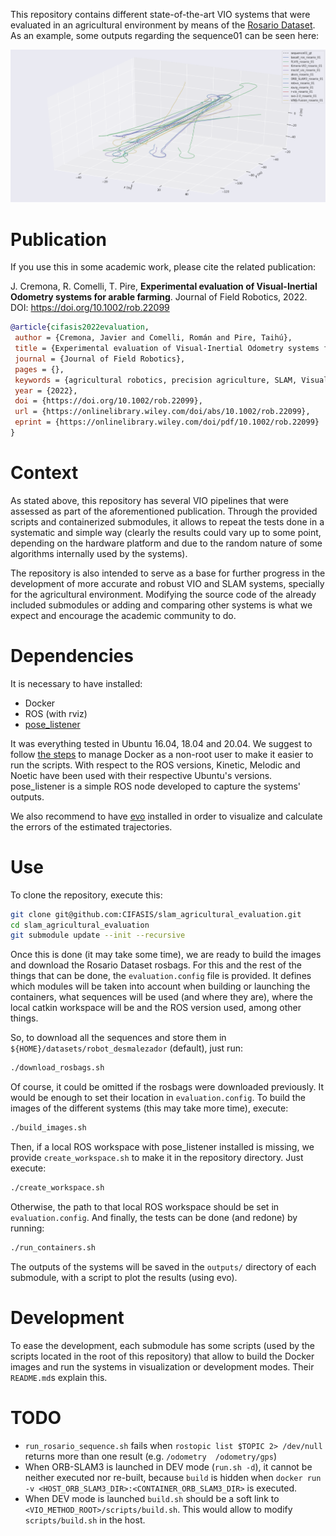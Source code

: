 This repository contains different state-of-the-art VIO systems that were evaluated in an agricultural environment by means of the [Rosario Dataset](https://www.cifasis-conicet.gov.ar/robot). As an example, some outputs regarding the sequence01 can be seen here:

![trajectories_sequence_01.png](support_files/media/trajectories_sequence_01.png)

# Publication

If you use this in some academic work, please cite the related publication:

J. Cremona, R. Comelli, T. Pire, **Experimental evaluation of Visual-Inertial Odometry systems for arable farming**. Journal of Field Robotics, 2022. DOI: https://doi.org/10.1002/rob.22099
 
```bibtex
@article{cifasis2022evaluation,
 author = {Cremona, Javier and Comelli, Román and Pire, Taihú},
 title = {Experimental evaluation of Visual-Inertial Odometry systems for arable farming},
 journal = {Journal of Field Robotics},
 pages = {},
 keywords = {agricultural robotics, precision agriculture, SLAM, Visual-Inertial Odometry},
 year = {2022},
 doi = {https://doi.org/10.1002/rob.22099},
 url = {https://onlinelibrary.wiley.com/doi/abs/10.1002/rob.22099},
 eprint = {https://onlinelibrary.wiley.com/doi/pdf/10.1002/rob.22099}
}
```

# Context

As stated above, this repository has several VIO pipelines that were assessed as part of the aforementioned publication. Through the provided scripts and containerized submodules, it allows to repeat the tests done in a systematic and simple way (clearly the results could vary up to some point, depending on the hardware platform and due to the random nature of some algorithms internally used by the systems).

The repository is also intended to serve as a base for further progress in the development of more accurate and robust VIO and SLAM systems, specially for the agricultural environment. Modifying the source code of the already included submodules or adding and comparing other systems is what we expect and encourage the academic community to do.

# Dependencies

It is necessary to have installed:

* Docker
* ROS (with rviz)
* [pose_listener](https://github.com/CIFASIS/pose_listener)

It was everything tested in Ubuntu 16.04, 18.04 and 20.04. We suggest to follow [the steps](https://docs.docker.com/engine/install/linux-postinstall/#manage-docker-as-a-non-root-user) to manage Docker as a non-root user to make it easier to run the scripts. With respect to the ROS versions, Kinetic, Melodic and Noetic have been used with their respective Ubuntu's versions. pose_listener is a simple ROS node developed to capture the systems' outputs.

We also recommend to have [evo](https://github.com/MichaelGrupp/evo) installed in order to visualize and calculate the errors of the estimated trajectories.

# Use

To clone the repository, execute this:

```bash
git clone git@github.com:CIFASIS/slam_agricultural_evaluation.git
cd slam_agricultural_evaluation
git submodule update --init --recursive
```

Once this is done (it may take some time), we are ready to build the images and download the Rosario Dataset rosbags. For this and the rest of the things that can be done, the `evaluation.config` file is provided. It defines which modules will be taken into account when building or launching the containers, what sequences will be used (and where they are), where the local catkin workspace will be and the ROS version used, among other things.

So, to download all the sequences and store them in `${HOME}/datasets/robot_desmalezador` (default), just run:

```bash
./download_rosbags.sh
```

Of course, it could be omitted if the rosbags were downloaded previously. It would be enough to set their location in `evaluation.config`. To build the images of the different systems (this may take more time), execute:

```bash
./build_images.sh
```

Then, if a local ROS workspace with pose_listener installed is missing, we provide `create_workspace.sh` to make it in the repository directory. Just execute:

```bash
./create_workspace.sh
```

Otherwise, the path to that local ROS workspace should be set in `evaluation.config`. And finally, the tests can be done (and redone) by running:

```bash
./run_containers.sh
```

The outputs of the systems will be saved in the `outputs/` directory of each submodule, with a script to plot the results (using evo).

# Development

To ease the development, each submodule has some scripts (used by the scripts located in the root of this repository) that allow to build the Docker images and run the systems in visualization or development modes. Their `README.md`s explain this.

# TODO

* `run_rosario_sequence.sh` fails when `rostopic list $TOPIC 2> /dev/null` returns more than one result (e.g. `/odometry  /odometry/gps`)
* When ORB-SLAM3 is launched in DEV mode (`run.sh -d`), it cannot be neither executed nor re-built, because `build` is hidden when `docker run -v <HOST_ORB_SLAM3_DIR>:<CONTAINER_ORB_SLAM3_DIR>` is executed.
* When DEV mode is launched `build.sh` should be a soft link to `<VIO_METHOD_ROOT>/scripts/build.sh`. This would allow to modify `scripts/build.sh` in the host.
